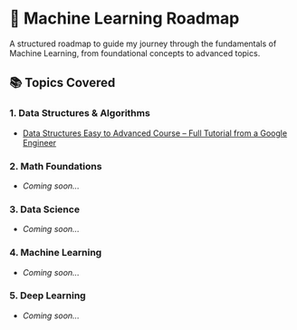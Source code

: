 # 🧠 Machine Learning Roadmap

A structured roadmap to guide my journey through the fundamentals of Machine Learning, from foundational concepts to advanced topics.

## 📚 Topics Covered

### 1. Data Structures & Algorithms  
- [Data Structures Easy to Advanced Course – Full Tutorial from a Google Engineer](https://www.youtube.com/watch?v=RBSGKlAvoiM&t=91s)

### 2. Math Foundations  
- *Coming soon...*

### 3. Data Science  
- *Coming soon...*

### 4. Machine Learning  
- *Coming soon...*

### 5. Deep Learning  
- *Coming soon...*
